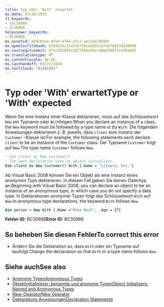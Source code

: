 ```yaml
---
title: Typ oder 'With' erwartet
ms.date: 07/20/2015
f1_keywords:
- vbc30988
- bc30988
helpviewer_keywords:
- BC30988
ms.assetid: ab9c0cee-9fe4-4764-a3c2-aec16e709d4c
ms.openlocfilehash: bf5de26133a536f36ce8202cb7e6f68154240690
ms.sourcegitcommit: bf5c5850654187705bc94cc40ebfb62fe346ab02
ms.translationtype: MT
ms.contentlocale: de-DE
ms.lasthandoff: 09/23/2020
ms.locfileid: "91101191"
---
```

# <a name="type-or-with-expected"></a><span data-ttu-id="b61e8-102">Typ oder 'With' erwartet</span><span class="sxs-lookup"><span data-stu-id="b61e8-102">Type or 'With' expected</span></span>

<span data-ttu-id="b61e8-103">Wenn Sie eine Instanz einer Klasse deklarieren, muss auf das Schlüsselwort `New` ein Typname oder `With`folgen.</span><span class="sxs-lookup"><span data-stu-id="b61e8-103">When you declare an instance of a class, the `New` keyword must be followed by a type name or by `With`.</span></span> <span data-ttu-id="b61e8-104">Die folgenden Anweisungen deklarieren z. B. jeweils, dass `client` eine Instanz der `Customer` -Klasse ist.</span><span class="sxs-lookup"><span data-stu-id="b61e8-104">For example, the following statements each declare `client` to be an instance of the `Customer` class.</span></span> <span data-ttu-id="b61e8-105">Der Typname `Customer` folgt auf `New`.</span><span class="sxs-lookup"><span data-stu-id="b61e8-105">The type name `Customer` follows `New`.</span></span>  
  
```vb  
' Dim client As New Customer()  
' The next declaration uses an object initializer.  
Dim client As New Customer() With {.Name = "Litware, Inc."}  
```  
  
 <span data-ttu-id="b61e8-106">Ab Visual Basic 2008 können Sie ein Objekt als eine Instanz eines anonymen Typs deklarieren. in diesem Fall geben Sie keinen Datentyp an.</span><span class="sxs-lookup"><span data-stu-id="b61e8-106">Beginning with Visual Basic 2008, you can declare an object to be an instance of an anonymous type, in which case you do not specify a data type.</span></span> <span data-ttu-id="b61e8-107">In Deklarationen anonymer Typen folgt das Schlüsselwort `With` auf `New`.</span><span class="sxs-lookup"><span data-stu-id="b61e8-107">In anonymous type declarations, the keyword `With` follows `New`.</span></span>  
  
```vb  
Dim person = New With {.Name ="Mike Nash", .Age = 27}  
```  
  
 <span data-ttu-id="b61e8-108">**Fehler-ID:** BC30988</span><span class="sxs-lookup"><span data-stu-id="b61e8-108">**Error ID:** BC30988</span></span>  
  
## <a name="to-correct-this-error"></a><span data-ttu-id="b61e8-109">So beheben Sie diesen Fehler</span><span class="sxs-lookup"><span data-stu-id="b61e8-109">To correct this error</span></span>  
  
- <span data-ttu-id="b61e8-110">Ändern Sie die Deklaration so, dass `With` oder ein Typname auf `New`folgt.</span><span class="sxs-lookup"><span data-stu-id="b61e8-110">Change the declaration so that `With` or a type name follows `New`.</span></span>  
  
## <a name="see-also"></a><span data-ttu-id="b61e8-111">Siehe auch</span><span class="sxs-lookup"><span data-stu-id="b61e8-111">See also</span></span>

- [<span data-ttu-id="b61e8-112">Anonyme Typen</span><span class="sxs-lookup"><span data-stu-id="b61e8-112">Anonymous Types</span></span>](../programming-guide/language-features/objects-and-classes/anonymous-types.md)
- [<span data-ttu-id="b61e8-113">Objektinitialisierer: benannte und anonyme Typen</span><span class="sxs-lookup"><span data-stu-id="b61e8-113">Object Initializers: Named and Anonymous Types</span></span>](../programming-guide/language-features/objects-and-classes/object-initializers-named-and-anonymous-types.md)
- [<span data-ttu-id="b61e8-114">New-Operator</span><span class="sxs-lookup"><span data-stu-id="b61e8-114">New Operator</span></span>](../language-reference/operators/new-operator.md)
- [<span data-ttu-id="b61e8-115">Deklarations Anweisungen</span><span class="sxs-lookup"><span data-stu-id="b61e8-115">Declaration Statements</span></span>](../programming-guide/language-features/statements.md#declaration-statements)

